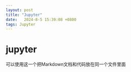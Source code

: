 ```yaml
---
layout: post
title: "Jupyter" 
date:   2024-8-5 15:39:08 +0800
tags: Jupyter
---
```


# jupyter

可以使用这一个把Markdown文档和代码放在同一个文件里面